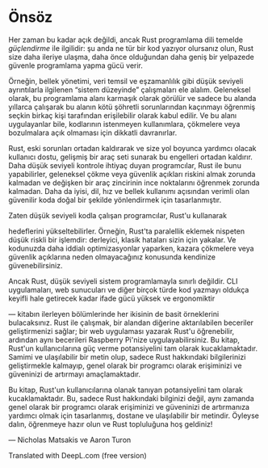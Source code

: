 # Önsöz

Her zaman bu kadar açık değildi, ancak Rust programlama dili temelde
_güçlendirme_ ile ilgilidir: şu anda ne tür bir kod yazıyor olursanız olun, Rust
size daha ileriye ulaşma, daha önce olduğundan daha geniş bir yelpazede
güvenle programlama yapma gücü verir.

Örneğin, bellek yönetimi, veri temsil ve eşzamanlılık gibi düşük seviyeli ayrıntılarla
ilgilenen “sistem düzeyinde” çalışmaları ele alalım. Geleneksel olarak, bu
programlama alanı karmaşık olarak görülür ve sadece bu alanda yıllarca çalışarak
bu alanın kötü şöhretli sorunlarından kaçınmayı öğrenmiş seçkin birkaç kişi
tarafından erişilebilir olarak kabul edilir. Ve bu alanı uygulayanlar bile, kodlarının
istenmeyen kullanımlara, çökmelere veya bozulmalara açık olmaması için
dikkatli davranırlar.

Rust, eski sorunları ortadan kaldırarak ve size yol boyunca yardımcı olacak
kullanıcı dostu, gelişmiş bir araç seti sunarak bu engelleri ortadan kaldırır. Daha düşük seviyeli kontrole ihtiyaç duyan programcılar, Rust ile bunu yapabilirler,
geleneksel çökme veya güvenlik açıkları riskini almak zorunda kalmadan ve
değişken bir araç zincirinin ince noktalarını öğrenmek zorunda kalmadan.
Daha da iyisi, dil, hız ve bellek kullanımı açısından verimli olan güvenilir koda
doğal bir şekilde yönlendirmek için tasarlanmıştır.

Zaten düşük seviyeli kodla çalışan programcılar, Rust'u kullanarak

hedeflerini yükseltebilirler.
 Örneğin, Rust'ta paralellik eklemek nispeten
düşük riskli bir işlemdir: derleyici, klasik hataları sizin için yakalar. Ve
kodunuzda daha iddialı optimizasyonlar yaparken, kazara çökmelere veya güvenlik açıklarına
neden olmayacağınız konusunda kendinize güvenebilirsiniz.

Ancak Rust, düşük seviyeli sistem programlamayla sınırlı değildir. CLI uygulamaları, web sunucuları ve diğer birçok türde kod yazmayı oldukça keyifli hale getirecek kadar ifade gücü yüksek ve
ergonomiktir 

— kitabın ilerleyen bölümlerinde her ikisinin de basit örneklerini bulacaksınız.
Rust ile çalışmak, bir alandan diğerine aktarılabilen beceriler geliştirmenizi sağlar;
bir web uygulaması yazarak Rust'u öğrenebilir, ardından aynı becerileri Raspberry Pi'nize uygulayabilirsiniz.
Bu kitap, Rust'un kullanıcılarına güç verme potansiyelini tam olarak kucaklamaktadır.
Samimi ve ulaşılabilir bir metin olup, sadece Rust hakkındaki bilgilerinizi geliştirmekle kalmayıp, genel olarak bir programcı olarak erişiminizi ve güveninizi de artırmayı amaçlamaktadır.

Bu kitap, Rust'un kullanıcılarına olanak tanıyan potansiyelini tam olarak kucaklamaktadır. Bu,
sadece Rust hakkındaki bilginizi değil, aynı zamanda genel olarak bir programcı olarak
erişiminizi ve güveninizi de artırmanıza yardımcı olmak için tasarlanmış, dostane ve
ulaşılabilir bir metindir. Öyleyse dalın, öğrenmeye hazır olun ve Rust topluluğuna hoş geldiniz!

— Nicholas Matsakis ve Aaron Turon

Translated with DeepL.com (free version)
